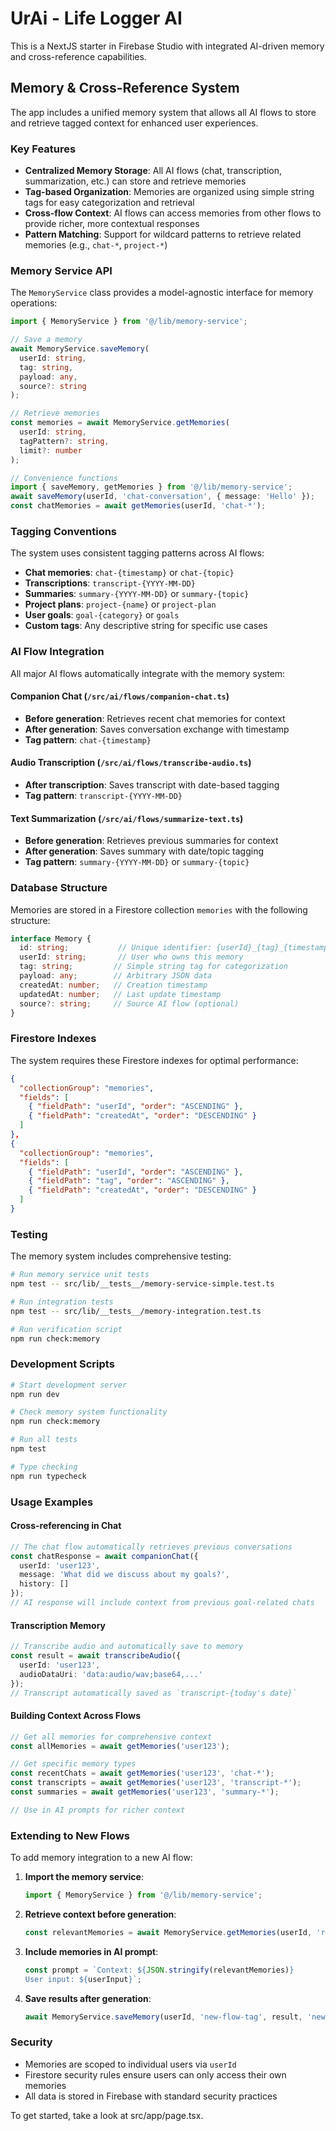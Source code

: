 # UrAi - Life Logger AI

This is a NextJS starter in Firebase Studio with integrated AI-driven memory and cross-reference capabilities.

## Memory & Cross-Reference System

The app includes a unified memory system that allows all AI flows to store and retrieve tagged context for enhanced user experiences.

### Key Features

- **Centralized Memory Storage**: All AI flows (chat, transcription, summarization, etc.) can store and retrieve memories
- **Tag-based Organization**: Memories are organized using simple string tags for easy categorization and retrieval  
- **Cross-flow Context**: AI flows can access memories from other flows to provide richer, more contextual responses
- **Pattern Matching**: Support for wildcard patterns to retrieve related memories (e.g., `chat-*`, `project-*`)

### Memory Service API

The `MemoryService` class provides a model-agnostic interface for memory operations:

```typescript
import { MemoryService } from '@/lib/memory-service';

// Save a memory
await MemoryService.saveMemory(
  userId: string,
  tag: string, 
  payload: any,
  source?: string
);

// Retrieve memories
const memories = await MemoryService.getMemories(
  userId: string,
  tagPattern?: string,
  limit?: number
);

// Convenience functions
import { saveMemory, getMemories } from '@/lib/memory-service';
await saveMemory(userId, 'chat-conversation', { message: 'Hello' });
const chatMemories = await getMemories(userId, 'chat-*');
```

### Tagging Conventions

The system uses consistent tagging patterns across AI flows:

- **Chat memories**: `chat-{timestamp}` or `chat-{topic}`
- **Transcriptions**: `transcript-{YYYY-MM-DD}`  
- **Summaries**: `summary-{YYYY-MM-DD}` or `summary-{topic}`
- **Project plans**: `project-{name}` or `project-plan`
- **User goals**: `goal-{category}` or `goals`
- **Custom tags**: Any descriptive string for specific use cases

### AI Flow Integration

All major AI flows automatically integrate with the memory system:

#### Companion Chat (`/src/ai/flows/companion-chat.ts`)
- **Before generation**: Retrieves recent chat memories for context
- **After generation**: Saves conversation exchange with timestamp
- **Tag pattern**: `chat-{timestamp}`

#### Audio Transcription (`/src/ai/flows/transcribe-audio.ts`)  
- **After transcription**: Saves transcript with date-based tagging
- **Tag pattern**: `transcript-{YYYY-MM-DD}`

#### Text Summarization (`/src/ai/flows/summarize-text.ts`)
- **Before generation**: Retrieves previous summaries for context
- **After generation**: Saves summary with date/topic tagging  
- **Tag pattern**: `summary-{YYYY-MM-DD}` or `summary-{topic}`

### Database Structure

Memories are stored in a Firestore collection `memories` with the following structure:

```typescript
interface Memory {
  id: string;           // Unique identifier: {userId}_{tag}_{timestamp}
  userId: string;       // User who owns this memory
  tag: string;         // Simple string tag for categorization
  payload: any;        // Arbitrary JSON data
  createdAt: number;   // Creation timestamp
  updatedAt: number;   // Last update timestamp
  source?: string;     // Source AI flow (optional)
}
```

### Firestore Indexes

The system requires these Firestore indexes for optimal performance:

```json
{
  "collectionGroup": "memories",
  "fields": [
    { "fieldPath": "userId", "order": "ASCENDING" },
    { "fieldPath": "createdAt", "order": "DESCENDING" }
  ]
},
{
  "collectionGroup": "memories", 
  "fields": [
    { "fieldPath": "userId", "order": "ASCENDING" },
    { "fieldPath": "tag", "order": "ASCENDING" },
    { "fieldPath": "createdAt", "order": "DESCENDING" }
  ]
}
```

### Testing

The memory system includes comprehensive testing:

```bash
# Run memory service unit tests
npm test -- src/lib/__tests__/memory-service-simple.test.ts

# Run integration tests  
npm test -- src/lib/__tests__/memory-integration.test.ts

# Run verification script
npm run check:memory
```

### Development Scripts

```bash
# Start development server
npm run dev

# Check memory system functionality
npm run check:memory

# Run all tests
npm test

# Type checking
npm run typecheck
```

### Usage Examples

#### Cross-referencing in Chat
```typescript
// The chat flow automatically retrieves previous conversations
const chatResponse = await companionChat({
  userId: 'user123',
  message: 'What did we discuss about my goals?',
  history: []
});
// AI response will include context from previous goal-related chats
```

#### Transcription Memory
```typescript  
// Transcribe audio and automatically save to memory
const result = await transcribeAudio({
  userId: 'user123',
  audioDataUri: 'data:audio/wav;base64,...'
});
// Transcript automatically saved as `transcript-{today's date}`
```

#### Building Context Across Flows
```typescript
// Get all memories for comprehensive context
const allMemories = await getMemories('user123');

// Get specific memory types
const recentChats = await getMemories('user123', 'chat-*');
const transcripts = await getMemories('user123', 'transcript-*');
const summaries = await getMemories('user123', 'summary-*');

// Use in AI prompts for richer context
```

### Extending to New Flows

To add memory integration to a new AI flow:

1. **Import the memory service**:
   ```typescript
   import { MemoryService } from '@/lib/memory-service';
   ```

2. **Retrieve context before generation**:
   ```typescript
   const relevantMemories = await MemoryService.getMemories(userId, 'relevant-tag-*');
   ```

3. **Include memories in AI prompt**:
   ```typescript
   const prompt = `Context: ${JSON.stringify(relevantMemories)}
   User input: ${userInput}`;
   ```

4. **Save results after generation**:
   ```typescript
   await MemoryService.saveMemory(userId, 'new-flow-tag', result, 'new-flow-name');
   ```

### Security

- Memories are scoped to individual users via `userId`
- Firestore security rules ensure users can only access their own memories
- All data is stored in Firebase with standard security practices

To get started, take a look at src/app/page.tsx.
